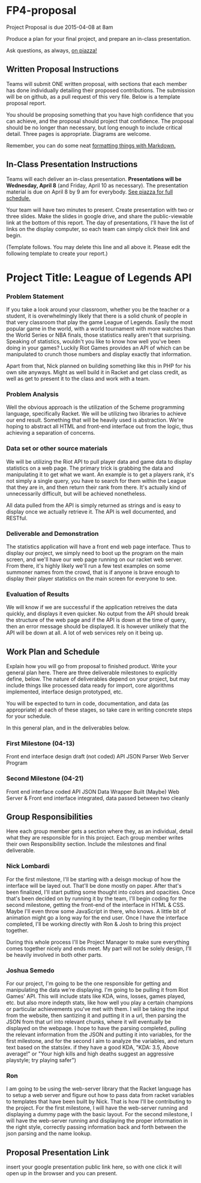 # FP4-proposal
Project Proposal is due 2015-04-08 at 8am

Produce a plan for your final project, and prepare an in-class presentation.

Ask questions, as always, [on piazza!][piazza]

## Written Proposal Instructions

Teams will submit ONE written proposal, with sections that each member has done individually detailing their proposed contributions. The submission will be on github, as a pull request of this very file. Below is a template proposal report.

You should be proposing something that you have high confidence that you can achieve, and the proposal should project that confidence.
The proposal should be no longer than necessary, but long enough to include critical detail. Three pages is appropriate. Diagrams are welcome. 

Remember, you can do some neat [formatting things with Markdown.][markdown]

## In-Class Presentation Instructions
Teams will each deliver an in-class presentation. **Presentations will be Wednesday, April 8** (and Friday, April 10 as necessary). The presentation material is due on April 8 by 9 am for everybody. [See piazza for full schedule.][piazza]

Your team will have two minutes to present. Create presentation with two or three slides. Make the slides in google drive, and share the public-viewable link at the bottom of this report. The day of presentations, I'll have the list of links on the display computer, so each team can simply click their link and begin. 

(Template follows. You may delete this line and all above it. Please edit the following template to create your report.)

# Project Title: League of Legends API
### Problem Statement
If you take a look around your classroom, whether you be the teacher or a student, it is overwhelmingly likely that there is a solid chunk of people in that very classroom that play the game League of Legends. Easily the most popular game in the world, with a world tournament with more watches than the World Series or NBA finals, those statistics really aren't that surprising. Speaking of statistics, wouldn't you like to know how well you've been doing in your games? Luckily Riot Games provides an API of which can be manipulated to crunch those numbers and display exactly that information.

Apart from that, Nick planned on building something like this in PHP for his own site anyways. Might as well build it in Racket and get class credit, as well as get to present it to the class and work with a team.

### Problem Analysis
Well the obvious approach is the utilization of the Scheme programming language, specifically Racket. We will be utilizing two libraries to achieve our end result. Something that will be heavily used is abstraction. We're hoping to abstract all HTML and front-end interface out from the logic, thus achieving a separation of concerns.

### Data set or other source materials
We will be utilizing the Riot API to pull player data and game data to display statistics on a web page. The primary trick is grabbing the data and manipulating it to get what we want. An example is to get a players rank, it's not simply a single query, you have to search for them within the League that they are in, and then return their rank from there. It's actually kind of unnecessarily difficult, but will be achieved nonetheless.

All data pulled from the API is simply returned as strings and is easy to display once we actually retrieve it. The API is well documented, and RESTful.

### Deliverable and Demonstration
The statistics application will have a front end web page interface. Thus to display our project, we simply need to boot up the program on the main screen, and we'll have our web page running on our racket web server. From there, it's highly likely we'll run a few test examples on some summoner names from the crowd, that is if anyone is brave enough to display their player statistics on the main screen for everyone to see.

### Evaluation of Results
We will know if we are successful if the application retreives the data quickly, and displays it even quicker. No output from the API should break the structure of the web page and if the API is down at the time of query, then an error message should be displayed. It is however unlikely that the API will be down at all. A lot of web services rely on it being up.

## Work Plan and Schedule
Explain how you will go from proposal to finished product. Write your general plan here. 
There are three deliverable milestones to explicitly define, below. The nature of deliverables depend on your project, but may include things like processed data ready for import, core algorithms implemented, interface design prototyped, etc. 

You will be expected to turn in code, documentation, and data (as appropriate) at each of these stages, so take care in writing concrete steps for your schedule. 

In this general plan, and in the deliverables below.

### First Milestone (04-13)
Front end interface design draft (not coded)
API JSON Parser
Web Server Program

### Second Milestone (04-21)
Front end interface coded
API JSON Data Wrapper Built (Maybe)
Web Server & Front end interface integrated, data passed between two cleanly

## Group Responsibilities
Here each group member gets a section where they, as an individual, detail what they are responsible for in this project. Each group member writes their own Responsibility section. Include the milestones and final deliverable.

### Nick Lombardi
For the first milestone, I'll be starting with a deisgn mockup of how the interface will be layed out. That'll be done mostly on paper. After that's been finalized, I'll start putting some thought into colors and opacities. Once that's been decided on by running it by the team, I'll begin coding for the second milestone, getting the front-end of the interface in HTML & CSS. Maybe I'll even throw some JavaScript in there, who knows. A little bit of animation might go a long way for the end user. Once I have the interface completed, I'll be working directly with Ron & Josh to bring this project together.

During this whole process I'll be Project Manager to make sure everything comes together nicely and ends meet. My part will not be solely design, I'll be heavily involved in both other parts.

### Joshua Semedo
For our project, I'm going to be the one responsible for getting and manipulating the data we're displaying.  I'm going to be pulling it from Riot Games' API. This will include stats like KDA, wins, losses, games played, etc. but also more indepth stats, like how well you play a certain champions or particular achievements you've met with them.  I will be taking the input from the website, then santizing it and putting it in a url, then parsing the JSON from that url into relevant chunks, where it will eventually be displayed on the webpage.
I hope to have the parsing completed, pulling the relevant information from the JSON and putting it into variables, for the first milestone, and for the second I aim to analyze the variables, and return text based on the stats(ex. if they have a good KDA, "KDA: 3.5, Above average!" or "Your high kills and high deaths suggest an aggressive playstyle; try playing safer")

### Ron
I am going to be using the web-server library that the Racket language has to setup a web server and figure out how to pass data from racket variables to templates that have been built by Nick. That is how I'll be contributing to the project. For the first milestone, I will have the web-server running and displaying a dummy page with the basic layout.  For the second milestone, I will have the web-server running and displaying the proper information in the right style, correctly passing information back and forth between the json parsing and the name lookup.

## Proposal Presentation Link
insert your google presentation public link here, so with one click it will open up in the browser and you can present.

<!-- Links -->
[piazza]: https://piazza.com/class/i55is8xqqwhmr?cid=453
[markdown]: https://help.github.com/articles/markdown-basics/
